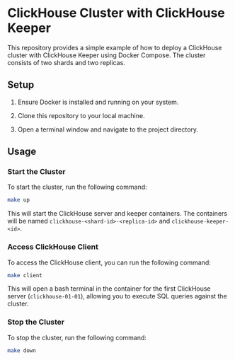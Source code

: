 # ClickHouse Cluster with ClickHouse Keeper

This repository provides a simple example of how to deploy a ClickHouse cluster with ClickHouse Keeper using Docker Compose. The cluster consists of two shards and two replicas.

## Setup

1. Ensure Docker is installed and running on your system.

2. Clone this repository to your local machine.

3. Open a terminal window and navigate to the project directory.

## Usage

### Start the Cluster

To start the cluster, run the following command:

```bash
make up
```

This will start the ClickHouse server and keeper containers.
The containers will be named `clickhouse-<shard-id>-<replica-id>` and `clickhouse-keeper-<id>`.

### Access ClickHouse Client

To access the ClickHouse client, you can run the following command:

```bash
make client
```

This will open a bash terminal in the container for the first ClickHouse server (`clickhouse-01-01`), allowing you to execute SQL queries against the cluster.

### Stop the Cluster

To stop the cluster, run the following command:

```bash
make down
```
